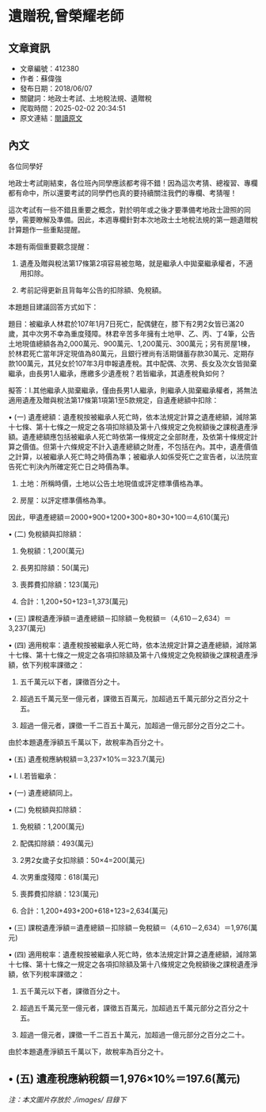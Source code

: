 # 遺贈稅,曾榮耀老師

## 文章資訊
- 文章編號：412380
- 作者：蘇偉強
- 發布日期：2018/06/07
- 關鍵詞：地政士考試、土地稅法規、遺贈稅
- 爬取時間：2025-02-02 20:34:51
- 原文連結：[閱讀原文](https://real-estate.get.com.tw/Columns/detail.aspx?no=412380)

## 內文
各位同學好

地政士考試剛結束，各位班內同學應該都考得不錯！因為這次考猜、總複習、專欄都有命中，所以還要考試的同學們也真的要持續關注我們的專欄、考猜喔！

這次考試有一些不錯且重要之概念，對於明年或之後才要準備考地政士證照的同學，需要瞭解及準備。因此，本週專欄針對本次地政士土地稅法規的第一題遺贈稅計算題作一些重點提醒。

本題有兩個重要觀念提醒：

1. 遺產及贈與稅法第17條第2項容易被忽略，就是繼承人中拋棄繼承權者，不適用扣除。

2. 考前記得更新且背每年公告的扣除額、免稅額。

本題題目建議回答方式如下：

題目：被繼承人林君於107年1月7日死亡，配偶健在，膝下有2男2女皆已滿20歲，其中次男不幸為重度殘障。林君辛苦多年擁有土地甲、乙、丙、丁4筆，公告土地現值總額各為2,000萬元、900萬元、1,200萬元、300萬元；另有房屋1棟，於林君死亡當年評定現值為80萬元，且銀行裡尚有活期儲蓄存款30萬元、定期存款100萬元，其兒女於107年3月申報遺產稅。其中配偶、次男、長女及次女皆拋棄繼承，由長男1人繼承，應繳多少遺產稅？若皆繼承，其遺產稅負如何？

擬答：I.其他繼承人拋棄繼承，僅由長男1人繼承，則繼承人拋棄繼承權者，將無法適用遺產及贈與稅法第17條第1項第1至5款規定，自遺產總額中扣除：

• (一) 遺產總額：遺產稅按被繼承人死亡時，依本法規定計算之遺產總額，減除第十七條、第十七條之一規定之各項扣除額及第十八條規定之免稅額後之課稅遺產淨額。遺產總額應包括被繼承人死亡時依第一條規定之全部財產，及依第十條規定計算之價值。但第十六條規定不計入遺產總額之財產，不包括在內。其中，遺產價值之計算，以被繼承人死亡時之時價為準；被繼承人如係受死亡之宣告者，以法院宣告死亡判決內所確定死亡日之時價為準。

1. 土地：所稱時價，土地以公告土地現值或評定標準價格為準。

2. 房屋：以評定標準價格為準。

因此，甲遺產總額＝2000+900+1200+300+80+30+100＝4,610(萬元)

• (二) 免稅額與扣除額：

1. 免稅額：1,200(萬元)

2. 長男扣除額：50(萬元)

3. 喪葬費扣除額：123(萬元)

4. 合計：1,200+50+123=1,373(萬元)

• (三) 課稅遺產淨額＝遺產總額－扣除額－免稅額＝（4,610－2,634）＝3,237(萬元)

• (四) 適用稅率：遺產稅按被繼承人死亡時，依本法規定計算之遺產總額，減除第十七條、第十七條之一規定之各項扣除額及第十八條規定之免稅額後之課稅遺產淨額，依下列稅率課徵之：

1. 五千萬元以下者，課徵百分之十。

2. 超過五千萬元至一億元者，課徵五百萬元，加超過五千萬元部分之百分之十五。

3. 超過一億元者，課徵一千二百五十萬元，加超過一億元部分之百分之二十。

由於本題遺產淨額五千萬以下，故稅率為百分之十。

• (五) 遺產稅應納稅額＝3,237×10%＝323.7(萬元)

• I. I.若皆繼承：

• (一) 遺產總額同上。

• (二) 免稅額與扣除額：

1. 免稅額：1,200(萬元)

2. 配偶扣除額：493(萬元)

3. 2男2女歲子女扣除額：50×4=200(萬元)

4. 次男重度殘障：618(萬元)

5. 喪葬費扣除額：123(萬元)

6. 合計：1,200+493+200+618+123=2,634(萬元)

• (三) 課稅遺產淨額＝遺產總額－扣除額－免稅額＝（4,610－2,634）＝1,976(萬元)

• (四) 適用稅率：遺產稅按被繼承人死亡時，依本法規定計算之遺產總額，減除第十七條、第十七條之一規定之各項扣除額及第十八條規定之免稅額後之課稅遺產淨額，依下列稅率課徵之：

1. 五千萬元以下者，課徵百分之十。

2. 超過五千萬元至一億元者，課徵五百萬元，加超過五千萬元部分之百分之十五。

3. 超過一億元者，課徵一千二百五十萬元，加超過一億元部分之百分之二十。

由於本題遺產淨額五千萬以下，故稅率為百分之十。

• (五) 遺產稅應納稅額＝1,976×10%＝197.6(萬元)
---
*注：本文圖片存放於 ./images/ 目錄下*
